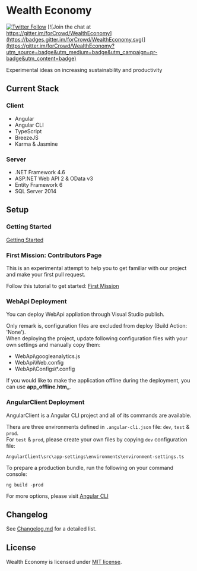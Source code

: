# Wealth Economy

[![Twitter Follow](https://img.shields.io/twitter/follow/forCrowd.svg?style=social)](https://twitter.com/forCrowd)
[![Join the chat at https://gitter.im/forCrowd/WealthEconomy](https://badges.gitter.im/forCrowd/WealthEconomy.svg)](https://gitter.im/forCrowd/WealthEconomy?utm_source=badge&utm_medium=badge&utm_campaign=pr-badge&utm_content=badge)

Experimental ideas on increasing sustainability and productivity

## Current Stack

### Client

* Angular
* Angular CLI
* TypeScript
* BreezeJS
* Karma & Jasmine

### Server

* .NET Framework 4.6
* ASP.NET Web API 2 & OData v3
* Entity Framework 6
* SQL Server 2014

## Setup

### Getting Started
[Getting Started](https://github.com/forcrowd/WealthEconomy/wiki/Getting-Started)

### First Mission: Contributors Page
This is an experimental attempt to help you to get familiar with our project and make your first pull request.

Follow this tutorial to get started:
[First Mission](https://github.com/forCrowd/WealthEconomy/wiki/First-Mission)

### WebApi Deployment

You can deploy WebApi appliation through Visual Studio publish.  

Only remark is, configuration files are excluded from deploy (Build Action: 'None').  
When deploying the project, update following configuration files with your own settings and manually copy them:
* WebApi\googleanalytics.js
* WebApi\Web.config
* WebApi\Configs\\*.config

If you would like to make the application offline during the deployment, you can use **app_offline.htm_**.

### AngularClient Deployment

AngularClient is a Angular CLI project and all of its commands are available.

Thera are three environments defined in `.angular-cli.json` file: `dev`, `test` & `prod`.  
For `test` & `prod`, please create your own files by copying `dev` configuration file:

    AngularClient\src\app-settings\environments\environment-settings.ts

To prepare a production bundle, run the following on your command console:

    ng build -prod

For more options, please visit [Angular CLI](https://github.com/angular/angular-cli)

## Changelog

See [Changelog.md](/CHANGELOG.md) for a detailed list.

## License

Wealth Economy is licensed under [MIT license](/LICENSE).
